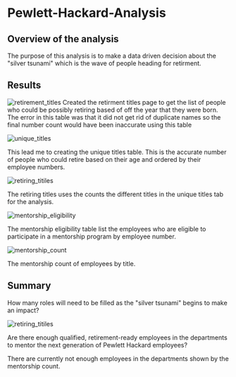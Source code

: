 # Pewlett-Hackard-Analysis

## Overview of the analysis 
The purpose of this analysis is to make a data driven decision about the "silver tsunami" which is the wave of people heading for retirment.
## Results 

![retirement_titles](https://user-images.githubusercontent.com/16258584/99162094-40a38780-26bf-11eb-9274-8b65260be1cc.png)
Created the retirment titles page to get the list of people who could be possibly retiring based of off the year that they were born. The error in this table was that it did not get rid of duplicate names so the final number count would have been inaccurate using this table 

![unique_titles](https://user-images.githubusercontent.com/16258584/99162074-ed313980-26be-11eb-903a-f8cc644603a6.png)
 
This lead me to creating the unique titles table. This is the accurate number of people who could retire based on their age and ordered by their employee numbers. 

![retiring_titiles](https://user-images.githubusercontent.com/16258584/99162088-2c5f8a80-26bf-11eb-9474-131c8535456a.png)

The retiring titles uses the counts the different titles in the unique titles tab for the analysis.

![mentorship_eligibility](https://user-images.githubusercontent.com/16258584/99162099-5749de80-26bf-11eb-8fae-f8d80191a471.png)

The mentorship eligibility table list the employees who are eligible to participate in a mentorship program by employee number.

![mentorship_count](https://user-images.githubusercontent.com/16258584/99162444-7ba7ba00-26c3-11eb-9641-2c5fc444b887.png)

The mentorship count of employees by title. 

## Summary 
How many roles will need to be filled as the "silver tsunami" begins to make an impact?

![retiring_titiles](https://user-images.githubusercontent.com/16258584/99162088-2c5f8a80-26bf-11eb-9474-131c8535456a.png)

Are there enough qualified, retirement-ready employees in the departments to mentor the next generation of Pewlett Hackard employees?

There are currently not enough employees in the departments shown by the mentorship count.
